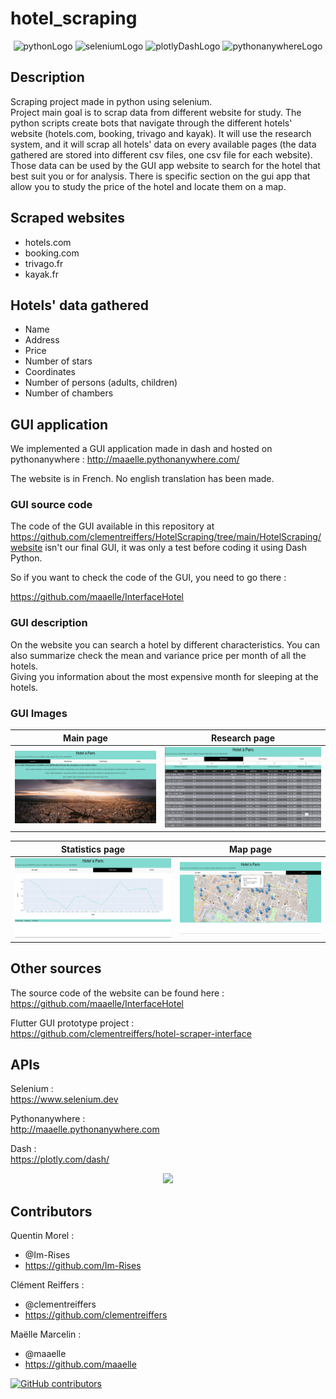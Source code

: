 # hotel_scraping

<p align="center">
  <img src="https://img.shields.io/badge/Python-3776AB?style=for-the-badge&logo=python&logoColor=white" alt="pythonLogo" style="height:50px;"/>
  <img src="https://clipground.com/images/selenium-logo-7.png" alt="seleniumLogo" style="height:50px;"/>
  <img src="https://user-images.githubusercontent.com/59691442/163533189-eca49767-276c-45d7-910b-e955b7e2856e.svg" alt="plotlyDashLogo" style="height:50px;"/>
  <img src="https://user-images.githubusercontent.com/59691442/163533178-17e9e8bf-d844-41d5-a1f2-4ca06316793e.svg" alt="pythonanywhereLogo" style="height:50px;"/>  
</p>  

## Description

Scraping project made in python using selenium.  
Project main goal is to scrap data from different website for study.
The python scripts create bots that navigate through the different hotels' website (hotels.com, booking, trivago and
kayak). It will use the research system, and it will scrap all hotels' data on every available pages (the data gathered
are stored into different csv files, one csv file for each website).  
Those data can be used by the GUI app website to search for the hotel that best suit you or for analysis.
There is specific section on the gui app that allow you to study the price of the hotel and locate them on a map.

## Scraped websites

- hotels.com
- booking.com
- trivago.fr
- kayak.fr

## Hotels' data gathered

- Name
- Address
- Price
- Number of stars
- Coordinates
- Number of persons (adults, children)
- Number of chambers

## GUI application

We implemented a GUI application made in dash and hosted on pythonanywhere : http://maaelle.pythonanywhere.com/

The website is in French. No english translation has been made.

### GUI source code

The code of the GUI available in this repository
at https://github.com/clementreiffers/HotelScraping/tree/main/HotelScraping/website isn't our final GUI, it was only a
test before coding it using Dash Python.

So if you want to check the code of the GUI, you need to go there :

https://github.com/maaelle/InterfaceHotel

### GUI description

On the website you can search a hotel by different characteristics. You can also summarize check the mean and variance
price per month of all the hotels.  
Giving you information about the most expensive month for sleeping at the hotels.

### GUI Images

| Main page                          | Research page                      |
|------------------------------------|------------------------------------|
| ![Image1](Readme_files/image1.png) | ![Image2](Readme_files/image2.png) |

| Statistics page                    | Map page                           |
|------------------------------------|------------------------------------|
| ![Image3](Readme_files/image3.png) | ![Image4](Readme_files/image4.png) |

## Other sources

The source code of the website can be found here :  
<https://github.com/maaelle/InterfaceHotel>

Flutter GUI prototype project :  
<https://github.com/clementreiffers/hotel-scraper-interface>

## APIs

Selenium :  
<https://www.selenium.dev>

Pythonanywhere :  
<http://maaelle.pythonanywhere.com>

Dash :  
<https://plotly.com/dash/>

<center>
  <img src="http://ForTheBadge.com/images/badges/built-with-love.svg">
</center>

## Contributors

Quentin Morel :

- @Im-Rises
- <https://github.com/Im-Rises>

Clément Reiffers :

- @clementreiffers
- <https://github.com/clementreiffers>

Maëlle Marcelin :

- @maaelle
- <https://github.com/maaelle>

[![GitHub contributors](https://contrib.rocks/image?repo=Im-Rises/hotel_scraping&max=3)](https://github.com/Im-Rises/hotel_scraping/graphs/contributors)
